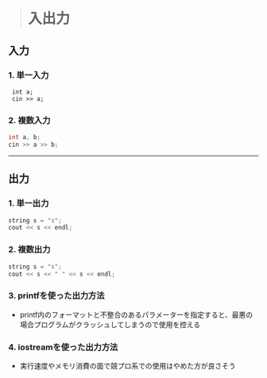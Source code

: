 > # 入出力
## **入力**
### 1. 単一入力
~~~
 int a;
 cin >> a;
 ~~~
### 2. 複数入力
~~~cpp
int a, b;
cin >> a >> b;
~~~
---
## **出力**
### 1. 単一出力
~~~cpp
string s = "s";
cout << s << endl;
~~~
### 2. 複数出力
~~~cpp
string s = "s";
cout << s << " " << s << endl;
~~~
### 3. printfを使った出力方法
  - printf内のフォーマットと不整合のあるパラメーターを指定すると、最悪の場合プログラムがクラッシュしてしまうので使用を控える

### 4. iostreamを使った出力方法
  -  実行速度やメモリ消費の面で競プロ系での使用はやめた方が良さそう
